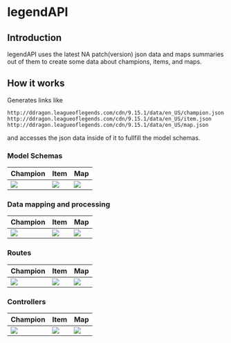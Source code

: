 # legendAPI

## Introduction
legendAPI uses the latest NA patch(version) json data and maps summaries out of them to create some data about champions, items, and maps.

## How it works
Generates links like 
```
http://ddragon.leagueoflegends.com/cdn/9.15.1/data/en_US/champion.json
http://ddragon.leagueoflegends.com/cdn/9.15.1/data/en_US/item.json
http://ddragon.leagueoflegends.com/cdn/9.15.1/data/en_US/map.json
```
and accesses the json data inside of it to fullfill the model schemas.

### Model Schemas 
| Champion                                    | Item                                        | Map                                         |
|---------------------------------------------|---------------------------------------------|---------------------------------------------|
| <img src="https://i.imgur.com/TS8M1uv.png"> | <img src="https://i.imgur.com/owUEc7z.png"> | <img src="https://i.imgur.com/4KisYiU.png"> |

### Data mapping and processing

| Champion                                    | Item                                        | Map                                         |
|---------------------------------------------|---------------------------------------------|---------------------------------------------|
| <img src="https://i.imgur.com/pvz2r3W.png"> | <img src="https://i.imgur.com/LjshXRi.png"> | <img src="https://i.imgur.com/IUd2iI1.png"> |
### Routes

| Champion                                    | Item                                        | Map                                         |
|---------------------------------------------|---------------------------------------------|---------------------------------------------|
| <img src="https://i.imgur.com/An9gy7p.png"> | <img src="https://i.imgur.com/tqlCC9u.png"> | <img src="https://i.imgur.com/Chi4MjD.png"> |

### Controllers

| Champion                                    | Item                                        | Map                                         |
|---------------------------------------------|---------------------------------------------|---------------------------------------------|
| <img src="https://i.imgur.com/MZfSxwa.png"> | <img src="https://i.imgur.com/OstIrv4.png"> | <img src="https://i.imgur.com/cDxoCKD.png"> |
